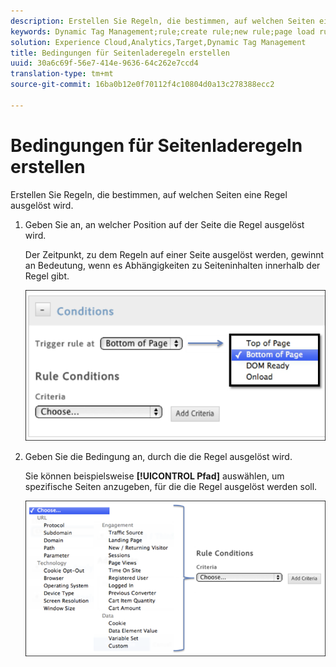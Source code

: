 ```yaml
---
description: Erstellen Sie Regeln, die bestimmen, auf welchen Seiten eine Regel ausgelöst wird.
keywords: Dynamic Tag Management;rule;create rule;new rule;page load rule
solution: Experience Cloud,Analytics,Target,Dynamic Tag Management
title: Bedingungen für Seitenladeregeln erstellen
uuid: 30a6c69f-56e7-414e-9636-64c262e7ccd4
translation-type: tm+mt
source-git-commit: 16ba0b12e0f70112f4c10804d0a13c278388ecc2

---
```



# Bedingungen für Seitenladeregeln erstellen

Erstellen Sie Regeln, die bestimmen, auf welchen Seiten eine Regel ausgelöst wird.

1. Geben Sie an, an welcher Position auf der Seite die Regel ausgelöst wird.

   Der Zeitpunkt, zu dem Regeln auf einer Seite ausgelöst werden, gewinnt an Bedeutung, wenn es Abhängigkeiten zu Seiteninhalten innerhalb der Regel gibt.

   ![](assets/conditions-page-load-rules1.png)

1. Geben Sie die Bedingung an, durch die die Regel ausgelöst wird.

   Sie können beispielsweise **[!UICONTROL Pfad]** auswählen, um spezifische Seiten anzugeben, für die die Regel ausgelöst werden soll.

   ![](assets/conditions-page-load-rules2.png)

